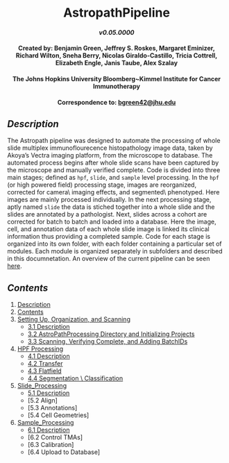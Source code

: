 # <div align="center"> AstropathPipeline </div>
#### <div align="center">***v0.05.0000***</div>
#### <div align="center">Created by: Benjamin Green, Jeffrey S. Roskes, Margaret Eminizer, Richard Wilton, Sneha Berry, Nicolas Giraldo-Castillo, Tricia Cottrell, Elizabeth Engle, Janis Taube, Alex Szalay </div>
#### <div align="center">The Johns Hopkins University Bloomberg~Kimmel Institute for Cancer Immunotherapy</div>
#### <div align="center">Correspondence to: bgreen42@jhu.edu</div>

## ***Description***
The Astropath pipeline was designed to automate the processing of whole slide multiplex immunoflourecence histopathology image data, taken by Akoya’s Vectra imaging platform, from the microscope to database. The automated process begins after whole slide scans have been captured by the microscope and manually verified complete. Code is divided into three main stages; defined as ```hpf```, ```slide```, and ```sample``` level processing. In the ```hpf``` (or high powered field) processing stage, images are reorganized, corrected for camera\ imaging effects, and segmented\ phenotyped. Here images are mainly processed individually. In the next processing stage, aptly named ```slide``` the data is stiched together into a whole slide and the slides are annotated by a pathologist. Next, slides across a cohort are corrected for batch to batch and loaded into a database. Here the image, cell, and annotation data of each whole slide image is linked its clinical information thus providing a completed sample. Code for each stage is organized into its own folder, with each folder containing a particular set of modules. Each module is organized separately in subfolders and described in this documnetation. An overview of the current pipeline can be seen [here](https://github.com/AstropathJHU/AstroPathPipeline/blob/main/AstroPathPipeline.pdf).

## ***Contents***
1. [Description](#description "Title")
2. [Contents](#contents "Title")
3. [Setting Up, Organization, and Scanning](https://github.com/AstroPathJHU/AstroPathPipeline/blob/main/scans/readme.md#section-3-setting-up-organization-and-scanning "Title")
   - [3.1 Description](https://github.com/AstroPathJHU/AstroPathPipeline/blob/main/scans/readme.md#section-31-description "Title")
   - [3.2 AstroPathProcessing Directory and Initializing Projects](https://github.com/AstroPathJHU/AstroPathPipeline/blob/main/scans/readme.md#section-32-astropathprocessing-directory-and-initializing-projects "Title")
   - [3.3 Scanning, Verifying Complete, and Adding BatchIDs](https://github.com/AstroPathJHU/AstroPathPipeline/blob/main/scans/readme.md#section-33-scanning-verifying-complete-and-adding-batchids "Title")
4. [HPF Processing](#section-4-hpf-processing "Title")
   - [4.1 Description](#section-41-description "Title")
   - [4.2 Transfer](#section-42-transfer "Title")
   - [4.3 Flatfield](#section-43-flatfield "Title")
   - [4.4 Segmentation \ Classification](#section-44-segmentation-classification "Title")
5. [Slide_Processing](#section-5-slide-processing "Title")
   - [5.1 Description](#section-51-description "Title")
   - [5.2 Align]
   - [5.3 Annotations]
   - [5.4 Cell Geometries]
6. [Sample_Processing](#section-6-sample-processing "Title")
   - [6.1 Description](#section-61-description "Title")
   - [6.2 Control TMAs]
   - [6.3 Calibration]
   - [6.4 Upload to Database]
